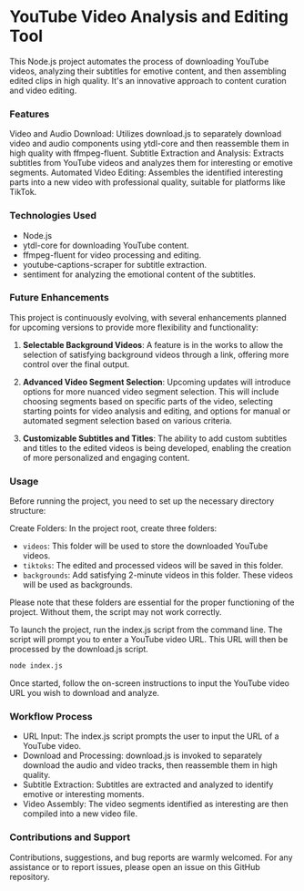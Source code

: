 # YouTube Video Analysis and Editing Tool
This Node.js project automates the process of downloading YouTube videos, analyzing their subtitles for emotive content, and then assembling edited clips in high quality. It's an innovative approach to content curation and video editing.

### Features
Video and Audio Download: Utilizes download.js to separately download video and audio components using ytdl-core and then reassemble them in high quality with ffmpeg-fluent.
Subtitle Extraction and Analysis: Extracts subtitles from YouTube videos and analyzes them for interesting or emotive segments.
Automated Video Editing: Assembles the identified interesting parts into a new video with professional quality, suitable for platforms like TikTok.

### Technologies Used
- Node.js
- ytdl-core for downloading YouTube content.
- ffmpeg-fluent for video processing and editing.
- youtube-captions-scraper for subtitle extraction.
- sentiment for analyzing the emotional content of the subtitles.

### Future Enhancements
This project is continuously evolving, with several enhancements planned for upcoming versions to provide more flexibility and functionality:

1. **Selectable Background Videos**: A feature is in the works to allow the selection of satisfying background videos through a link, offering more control over the final output.

2. **Advanced Video Segment Selection**: Upcoming updates will introduce options for more nuanced video segment selection. This will include choosing segments based on specific parts of the video, selecting starting points for video analysis and editing, and options for manual or automated segment selection based on various criteria.

3. **Customizable Subtitles and Titles**: The ability to add custom subtitles and titles to the edited videos is being developed, enabling the creation of more personalized and engaging content.


### Usage
Before running the project, you need to set up the necessary directory structure:

Create Folders: In the project root, create three folders:
- `videos`: This folder will be used to store the downloaded YouTube videos.
- `tiktoks`: The edited and processed videos will be saved in this folder.
- `backgrounds`: Add satisfying 2-minute videos in this folder. These videos will be used as backgrounds.
  
Please note that these folders are essential for the proper functioning of the project. Without them, the script may not work correctly.

To launch the project, run the index.js script from the command line. The script will prompt you to enter a YouTube video URL. This URL will then be processed by the download.js script.

```bash
node index.js
```
Once started, follow the on-screen instructions to input the YouTube video URL you wish to download and analyze.

### Workflow Process
- URL Input: The index.js script prompts the user to input the URL of a YouTube video.
- Download and Processing: download.js is invoked to separately download the audio and video tracks, then reassemble them in high quality.
- Subtitle Extraction: Subtitles are extracted and analyzed to identify emotive or interesting moments.
- Video Assembly: The video segments identified as interesting are then compiled into a new video file.

### Contributions and Support
Contributions, suggestions, and bug reports are warmly welcomed. For any assistance or to report issues, please open an issue on this GitHub repository.
